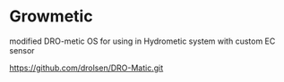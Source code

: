 # Growmetic
modified DRO-metic OS for using in Hydrometic system with custom EC sensor

https://github.com/drolsen/DRO-Matic.git
